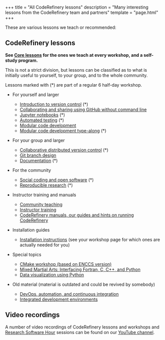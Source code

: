 +++
title = "All CodeRefinery lessons"
description = "Many interesting lessons from the CodeRefinery team and partners"
template = "page.html"
+++

These are various lessons we teach or recommended:

## CodeRefinery lessons

**See [Core lessons](@/lessons/core.md) for the ones we teach at every
workshop, and a self-study program.**

This is not a strict division, but lessons can be classified as to
what is initially useful to yourself, to your group, and to the whole
community.

Lessons marked with (*) are part of a regular 6 half-day workshop.

- For yourself and larger
  - [Introduction to version control](https://coderefinery.github.io/git-intro/) (*)
  - [Collaborating and sharing using GitHub without command line](https://coderefinery.github.io/github-without-command-line/)
  - [Jupyter notebooks](https://coderefinery.github.io/jupyter/) (*)
  - [Automated testing](https://coderefinery.github.io/testing/) (*)
  - [Modular code development](http://cicero.xyz/v3/remark/0.14.0/github.com/coderefinery/modular-code-development/master/talk.md)
  - [Modular code development type-along](https://coderefinery.github.io/modular-type-along/) (*)

- For your group and larger
  - [Collaborative distributed version control](https://coderefinery.github.io/git-collaborative/) (*)
  - [Git branch design](https://coderefinery.github.io/git-branch-design/)
  - [Documentation](https://coderefinery.github.io/documentation/) (*)

- For the community
  - [Social coding and open software](https://coderefinery.github.io/social-coding/) (*)
  - [Reproducible research](https://coderefinery.github.io/reproducible-research/) (*)

- Instructor training and manuals
  - [Community teaching](https://coderefinery.github.io/community-teaching/)
  - [Instructor training](https://coderefinery.github.io/instructor-training/)
  - [CodeRefinery manuals, our guides and hints on running CodeRefinery](https://coderefinery.github.io/manuals/)

- Installation guides
  - [Installation instructions](https://coderefinery.github.io/installation/) (see your workshop page for which ones are actually needed for you)

- Special topics
  - [CMake workshop (based on ENCCS version)](https://coderefinery.github.io/cmake-workshop/)
  - [Mixed Martial Arts: Interfacing Fortran, C, C++, and Python](https://coderefinery.github.io/mma/)
  - [Data visualization using Python](https://coderefinery.github.io/data-visualization-python/)

- Old material (material is outdated and could be revived by somebody)
  - [DevOps, automation, and continuous integration](https://coderefinery.github.io/automation/)
  - [Integrated development environments](https://coderefinery.github.io/IDEs/)


## Video recordings

A number of video recordings of CodeRefinery lessons and workshops and
[Research Software Hour](https://researchsoftwarehour.github.io/) sessions can be
found on our [YouTube
channel](https://www.youtube.com/channel/UC47aupE7HKGduAjXKt1Gwrg/videos).

